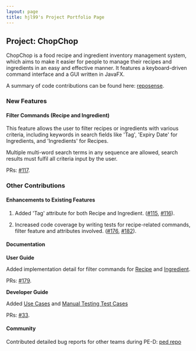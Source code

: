 ```yaml
---
layout: page
title: hjl99's Project Portfolio Page
---
```


## Project: ChopChop

ChopChop is a food recipe and ingredient inventory management system, which aims to make it easier for people to manage their recipes and ingredients in an easy and effective manner. It features a keyboard-driven command interface and a GUI written in JavaFX.

A summary of code contributions can be found here: [reposense](https://nus-cs2103-ay2021s1.github.io/tp-dashboard/#breakdown=true&search=hjl99).


### New Features

#### Filter Commands (Recipe and Ingredient)

This feature allows the user to filter recipes or ingredients with various criteria, including keywords in search fields like 'Tag', 'Expiry Date' for Ingredients, and 'Ingredients' for Recipes. 

Multiple multi-word search terms in any sequence are allowed, search results must fulfil all criteria input by the user.

PRs: [#117](https://github.com/AY2021S1-CS2103T-T10-3/tp/pull/117).


### Other Contributions

#### Enhancements to Existing Features

1. Added 'Tag' attribute for both Recipe and Ingredient. ([#115](https://github.com/AY2021S1-CS2103T-T10-3/tp/pull/115), [#116](https://github.com/AY2021S1-CS2103T-T10-3/tp/pull/116)).

2. Increased code coverage by writing tests for recipe-related commands, filter feature and attributes involved. ([#176](https://github.com/AY2021S1-CS2103T-T10-3/tp/pull/176), [#182](https://github.com/AY2021S1-CS2103T-T10-3/tp/pull/182)).




#### Documentation

**User Guide**

Added implementation detail for filter commands for [Recipe](https://github.com/AY2021S1-CS2103T-T10-3/tp/blob/master/docs/UserGuide.md#547filtering-recipes--filterrecipe-jialei) and [Ingredient](https://github.com/AY2021S1-CS2103T-T10-3/tp/blob/master/docs/UserGuide.md#555filtering-ingredients--filteringredient-jialei).

PRs: [#179](https://github.com/AY2021S1-CS2103T-T10-3/tp/pull/179).

**Developer Guide**

Added [Use Cases](https://github.com/AY2021S1-CS2103T-T10-3/tp/blob/master/docs/DeveloperGuide.md#a3use-cases) and [Manual Testing Test Cases](https://github.com/AY2021S1-CS2103T-T10-3/tp/blob/master/docs/DeveloperGuide.md#binstructions-for-manual-testing)

PRs: [#33](https://github.com/AY2021S1-CS2103T-T10-3/tp/pull/33).


#### Community

Contributed detailed bug reports for other teams during PE-D: [ped repo](https://github.com/hjl99/ped/issues)
